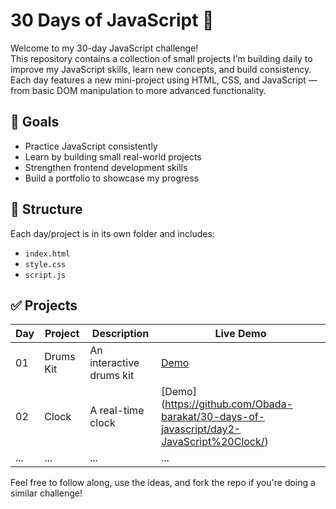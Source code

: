 # 30 Days of JavaScript 🚀

Welcome to my 30-day JavaScript challenge!  
This repository contains a collection of small projects I’m building daily to improve my JavaScript skills, learn new concepts, and build consistency. Each day features a new mini-project using HTML, CSS, and JavaScript — from basic DOM manipulation to more advanced functionality.

## 🎯 Goals
- Practice JavaScript consistently
- Learn by building small real-world projects
- Strengthen frontend development skills
- Build a portfolio to showcase my progress

## 📁 Structure
Each day/project is in its own folder and includes:
- `index.html`
- `style.css`
- `script.js`

## ✅ Projects
| Day | Project                | Description             | Live Demo  |
|-----|------------------------|-------------------------|------------|
| 01  | Drums Kit              | An interactive drums kit| [Demo](https://obada-barakat.github.io/30-days-of-javascript/day1-JavaScript%20Dum%20Kit/)  |
| 02  | Clock                  | A real-time clock       | [Demo] (https://github.com/Obada-barakat/30-days-of-javascript/day2-JavaScript%20Clock/)            |
| ... | ...                    | ...                     | ...        |

Feel free to follow along, use the ideas, and fork the repo if you're doing a similar challenge!
